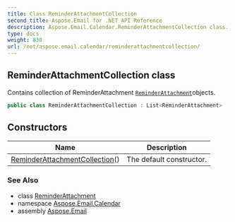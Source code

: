 ```yaml
---
title: Class ReminderAttachmentCollection
second_title: Aspose.Email for .NET API Reference
description: Aspose.Email.Calendar.ReminderAttachmentCollection class. Contains collection of ReminderAttachment ReminderAttachmentobjects
type: docs
weight: 830
url: /net/aspose.email.calendar/reminderattachmentcollection/
---
```

## ReminderAttachmentCollection class

Contains collection of ReminderAttachment [`ReminderAttachment`](../reminderattachment/)objects.

```csharp
public class ReminderAttachmentCollection : List<ReminderAttachment>
```

## Constructors

| Name | Description |
| --- | --- |
| [ReminderAttachmentCollection](reminderattachmentcollection/)() | The default constructor. |

### See Also

* class [ReminderAttachment](../reminderattachment/)
* namespace [Aspose.Email.Calendar](../../aspose.email.calendar/)
* assembly [Aspose.Email](../../)


